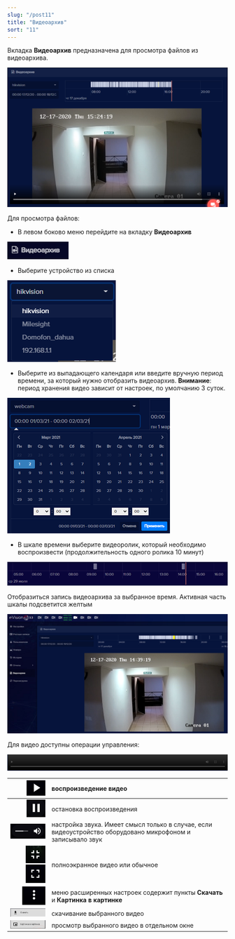 ```yaml
---
slug: "/post11"
title: "Видеоархив"
sort: "11"
---
```


Вкладка **Видеоархив** предназначена для просмотра файлов из видеоархива. 

![](images/Screenshot_114.png)

Для  просмотра файлов:

- В левом боково меню перейдите на вкладку **Видеоархив** 
  
![](images/Screenshot_161.png)

- Выберите устройство из списка

![](images/image27.png)

- Выберите из выпадающего календаря или введите вручную период времени, за который нужно отобразить видеоархив. **Внимание**: период хранения видео зависит от настроек, по умолчанию 3 суток.

![](images/Screenshot_115.png)

- В шкале времени выберите видеоролик,  который необходимо воспроизвести (продолжительность одного ролика 10 минут)

![](images/image183.png)

Отобразиться запись видеоархива за выбранное время. Активная часть шкалы подсветится желтым

![](images/image188.png)

Для видео доступны операции управления:

![](images/Screenshot_116.png)

|![](images/image135.png)|воспроизведение видео|
| -: | :- |
|![](images/image31.png)|остановка воспроизведения|
|![](images/image244.png)|настройка звука. Имеет смысл только в случае, если видеоустройство оборудовано микрофоном и записывало звук|
|![](images/image228.png) ![](images/image246.png)|полноэкранное видео или  обычное|
|![](images/image235.png)|меню расширенных настроек содержит пункты **Скачать** и **Картинка в картинке**|
|![](images/image317.png)|скачивание выбранного видео|
|![](images/image259.png)|просмотр выбранного видео в отдельном окне|